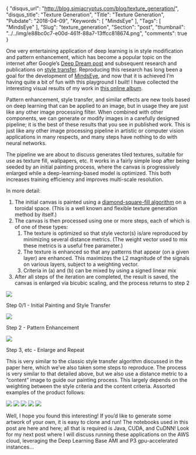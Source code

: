 {
  "disqus_url": "http://blog.simiacryptus.com/blog/texture_generation/",
  "disqus_title": "Texture Generation",
  "Title": "Texture Generation",
  "Pubdate": "2018-04-09",
  "Keywords": [
    "MindsEye"
  ],
  "Tags": [
    "MindsEye"
  ],
  "Slug": "texture_generation",
  "Section": "post",
  "thumbnail": "../../img/e88bc0c7-e00d-461f-88a7-13ffcc818674.png",
  "comments": true
}

One very entertaining application of deep learning is in style modification and pattern enhancement, which has become a popular topic on the internet after Google’s [Deep Dream post](https://research.googleblog.com/2015/06/inceptionism-going-deeper-into-neural.html) and subsequent research and publications on [style transfer](https://github.com/jcjohnson/neural-style). Reproducing this research has long been a goal for the development of [MindsEye](https://github.com/SimiaCryptus/MindsEye), and now that it is achieved I’m having quite a bit of fun with this playground I built! I have collected the interesting visual results of my work in [this online album](https://photos.app.goo.gl/5SeREKdmYuIzMSv12).

Pattern enhancement, style transfer, and similar effects are new tools based on deep learning that can be applied to an image, but in usage they are just like any other image processing filter. When combined with other components, we can generate or modify images in a carefully designed pipeline; it is the best of these results that you see in published work. This is just like any other image processing pipeline in artistic or computer vision applications in many respects, and many steps have nothing to do with neural networks.

The pipeline we are about to discuss generates tiled textures, suitable for use as texture fill, wallpapers, etc. It works in a fairly simple loop after being seeded by an initial painting process, where the canvas is progressively enlarged while a deep-learning-based model is optimized. This both increases training efficiency and improves multi-scale resolution.

In more detail:

1. The initial canvas is painted using a [diamond-square-fill algorithm](https://en.wikipedia.org/wiki/Diamond-square_algorithm) on a toroidal space. (This is a well known and flexible texture generation method by itself.)
1. The canvas is then processed using one or more steps, each of which is of one of these types:
    1. The texture is optimized so that style vector(s) is/are reproduced by minimizing several distance metrics. (The weight vector used to mix these metrics is a useful free parameter.)
    1. The texture is enhanced so that any patterns that appear (on a given layer) are enhanced. This maximizes the L2 magnitude of the signals on various layers, subject to a weighting vector.
    1. Criteria in (a) and (b) can be mixed by using a signed linear mix
1. After all steps of the iteration are completed, the result is saved, the canvas is enlarged via bicubic scaling, and the process returns to step 2

![](../../img/696734cc-1548-4a30-ae22-1da558de04ed.png)

Step 0/1 - Initial Painting and Style Transfer

![](../../img/7e0b3635-f470-482c-bd43-6d3ead972fc8.png)

Step 2 - Pattern Enhancement

![](../../img/2b1c1144-8bb8-4a1f-9e01-292f0b62bf28.png)

Step 3, etc - Enlarge and Repeat

This is very similar to the classic style transfer algorithm discussed in the paper here, which we’ve also taken some steps to reproduce. The process is very similar to that detailed above, but we also use a distance metric to a “content” image to guide our painting process. This largely depends on the weighting between the style criteria and the content criteria. Assorted examples of the product follows:

![](../../img/c11eeacb-8336-4e32-8f4f-3137223180b3.png)
![](../../img/51bf1a58-ae2c-4d30-9aa6-e9cb5a6a6b53.png)
![](../../img/9be29f47-4aa3-4d96-90da-fa5f92ae96af.png)
![](../../img/dd67054e-ea55-40e3-81da-87c4af5402b8.png)
![](../../img/e88bc0c7-e00d-461f-88a7-13ffcc818674.png)

Well, I hope you found this interesting! If you’d like to generate some artwork of your own, it is easy to clone and run! The notebooks used in this post are here and here; all that is required is Java, CUDA, and CuDNN! Look for my next post where I will discuss running these applications on the AWS cloud, leveraging the Deep Learning Base AMI and P3 gpu-accelerated instances...

